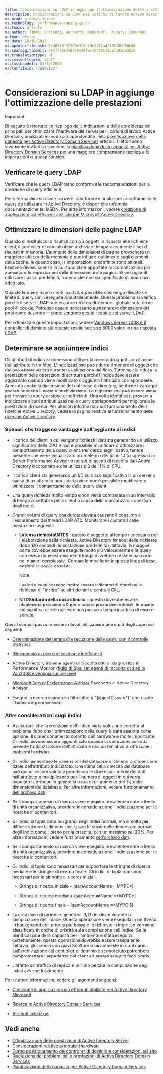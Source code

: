 ```yaml
---
title: Considerazioni su LDAP in aggiunge l'ottimizzazione delle prestazioni
description: Considerazioni su LDAP nei carichi di lavoro Active Directory
ms.prod: windows-server
ms.technology: performance-tuning-guide
ms.topic: article
ms.author: TimWi; ChrisRob; HerbertM; KenBrumf;  MLeary; ShawnRab
author: phstee
ms.date: 10/16/2017
ms.openlocfilehash: 5e407f9f32339e3f9c75e3722ad218228b608b9d
ms.sourcegitcommit: 083ff9bed4867604dfe1cb42914550da05093d25
ms.translationtype: MT
ms.contentlocale: it-IT
ms.lasthandoff: 01/14/2020
ms.locfileid: "75947102"
---
```

# <a name="ldap-considerations-in-adds-performance-tuning"></a>Considerazioni su LDAP in aggiunge l'ottimizzazione delle prestazioni

> [!IMPORTANT]
> Di seguito è riportato un riepilogo delle indicazioni e delle considerazioni principali per ottimizzare l'hardware del server per i carichi di lavoro Active Directory analizzati in modo più approfondito nella [pianificazione della capacità per Active Directory Domain Services](https://go.microsoft.com/fwlink/?LinkId=324566) articolo. I lettori sono vivamente invitati a esaminare la [pianificazione della capacità per Active Directory Domain Services](https://go.microsoft.com/fwlink/?LinkId=324566) per una maggiore comprensione tecnica e le implicazioni di questi consigli.

## <a name="verify-ldap-queries"></a>Verificare le query LDAP

Verificare che le query LDAP siano conformi alle raccomandazioni per la creazione di query efficienti.

Per informazioni su come scrivere, strutturare e analizzare correttamente le query da utilizzare in Active Directory, è disponibile un'ampia documentazione su MSDN. Per altre informazioni, vedere [creazione di applicazioni più efficienti abilitate per Microsoft Active Directory](https://msdn.microsoft.com/library/ms808539.aspx).

## <a name="optimize-ldap-page-sizes"></a>Ottimizzare le dimensioni delle pagine LDAP

Quando si restituiscono risultati con più oggetti in risposta alle richieste client, il controller di dominio deve archiviare temporaneamente il set di risultati in memoria. L'aumento delle dimensioni di pagina provocherà un maggiore utilizzo della memoria e può influire inutilmente sugli elementi della cache. In questo caso, le impostazioni predefinite sono ottimali. Esistono diversi scenari in cui sono state apportate raccomandazioni per aumentare le impostazioni delle dimensioni della pagina. Si consiglia di utilizzare i valori predefiniti, a meno che non sia specificato in modo non adeguato.

Quando le query hanno molti risultati, è possibile che venga rilevato un limite di query simili eseguite simultaneamente.  Questo problema si verifica perché il server LDAP può esaurire un'area di memoria globale nota come pool di cookie.  Potrebbe essere necessario aumentare le dimensioni del pool come descritto in [come vengono gestiti i cookie del server LDAP](https://technet.microsoft.com/windows-server-docs/identity/ad-ds/manage/how-ldap-server-cookies-are-handled).

Per ottimizzare queste impostazioni, vedere [Windows Server 2008 e il controller di dominio più recente restituisce solo 5000 valori in una risposta LDAP](https://support.microsoft.com/kb/2009267).

## <a name="determine-whether-to-add-indices"></a>Determinare se aggiungere indici

Gli attributi di indicizzazione sono utili per la ricerca di oggetti con il nome dell'attributo in un filtro. L'indicizzazione può ridurre il numero di oggetti che devono essere visitati durante la valutazione del filtro. Tuttavia, ciò riduce le prestazioni delle operazioni di scrittura perché l'indice deve essere aggiornato quando viene modificato o aggiunto l'attributo corrispondente. Aumenta anche la dimensione del database di directory, sebbene i vantaggi spesso superino il costo di archiviazione. La registrazione può essere usata per trovare le query costose e inefficienti. Una volta identificati, provare a indicizzare alcuni attributi usati nelle query corrispondenti per migliorare le prestazioni di ricerca. Per ulteriori informazioni sul funzionamento delle ricerche Active Directory, vedere la pagina relativa al funzionamento delle [ricerche Active Directory](https://technet.microsoft.com/library/cc755809.aspx).

### <a name="scenarios-that-benefit-in-adding-indices"></a>Scenari che traggono vantaggio dall'aggiunta di indici

-   Il carico del client in cui vengono richiesti i dati sta generando un utilizzo significativo della CPU e non è possibile modificare o ottimizzare il comportamento della query client. Per carico significativo, tenere presente che viene visualizzato in un elenco dei primi 10 trasgressori in Server Performance Advisor o nel set di agenti di raccolta dati Active Directory incorporato e che utilizza più dell'1% di CPU.

-   Il carico client sta generando un I/O su disco significativo in un server a causa di un attributo non indicizzato e non è possibile modificare o ottimizzare il comportamento della query client.

-   Una query richiede molto tempo e non viene completata in un intervallo di tempo accettabile per il client a causa della mancanza di copertura degli indici.

- Grandi volumi di query con durata elevata causano il consumo e l'esaurimento dei thread LDAP ATQ. Monitorare i contatori delle prestazioni seguenti:

    - **Latenza richiesta\\NTDS** : questo è soggetto al tempo necessario per l'elaborazione della richiesta. Active Directory timeout delle richieste dopo 120 secondi (impostazione predefinita), tuttavia, la maggior parte dovrebbe essere eseguita molto più velocemente e le query con esecuzione estremamente lunga dovrebbero essere nascoste nei numeri complessivi. Cercare le modifiche in questa linea di base, anziché le soglie assolute.

        > [!NOTE]
        > I valori elevati possono inoltre essere indicatori di ritardi nelle richieste di "inoltro" ad altri domini e controlli CRL.

    - **NTDS\\ritardo della coda stimato** : questo dovrebbe essere idealmente prossimo a 0 per ottenere prestazioni ottimali, in quanto ciò significa che le richieste non passano tempo in attesa di essere servite.

Questi scenari possono essere rilevati utilizzando uno o più degli approcci seguenti:

-   [Determinazione del tempo di esecuzione delle query con il controllo Statistics](https://msdn.microsoft.com/library/ms808539.aspx)

-   [Rilevamento di ricerche costose e inefficienti](https://msdn.microsoft.com/library/ms808539.aspx)

-   Active Directory insieme agenti di raccolta dati di diagnostica in Performance Monitor ([figlio di Spa: set agenti di raccolta dati ad in Win2008 e versioni successive](https://blogs.technet.com/b/askds/archive/2010/06/08/son-of-spa-ad-data-collector-sets-in-win2008-and-beyond.aspx))

-   [Microsoft Server Performance Advisor](../../../server-performance-advisor/microsoft-server-performance-advisor.md) Pacchetto di Active Directory Advisor

-   Esegue la ricerca usando un filtro oltre a "(objectClass =\*)" che usano l'indice dei predecessori.

### <a name="other-index-considerations"></a>Altre considerazioni sugli indici

-   Assicurarsi che la creazione dell'indice sia la soluzione corretta al problema dopo che l'ottimizzazione della query è stata esaurita come opzione. Il dimensionamento corretto dell'hardware è molto importante. Gli indici devono essere aggiunti solo quando la correzione corretta prevede l'indicizzazione dell'attributo e non un tentativo di offuscare i problemi hardware.

-   Gli indici aumentano le dimensioni del database di almeno la dimensione totale dell'attributo indicizzato. Una stima della crescita del database può quindi essere valutata prendendo le dimensioni medie dei dati nell'attributo e moltiplicando per il numero di oggetti in cui verrà popolato l'attributo. In genere si tratta di un aumento del 1% delle dimensioni del database. Per altre informazioni, vedere funzionamento [dell'archivio dati](https://technet.microsoft.com/library/cc772829.aspx).

-   Se il comportamento di ricerca viene eseguito prevalentemente a livello di unità organizzativa, prendere in considerazione l'indicizzazione per le ricerche in contenitori.

-   Gli indici di tupla sono più grandi degli indici normali, ma è molto più difficile stimare la dimensione. Usare le stime delle dimensioni normali degli indici come il piano per la crescita, con un massimo del 20%. Per altre informazioni, vedere funzionamento [dell'archivio dati](https://technet.microsoft.com/library/cc772829.aspx).

-   Se il comportamento di ricerca viene eseguito prevalentemente a livello di unità organizzativa, prendere in considerazione l'indicizzazione per le ricerche in contenitori.

-   Gli indici di tupla sono necessari per supportare le stringhe di ricerca mediale e le stringhe di ricerca finale. Gli indici di tupla non sono necessari per le stringhe di ricerca iniziali.

    -   Stringa di ricerca iniziale – (samAccountName = MYPC\*)

    -   Stringa di ricerca mediana-(samAccountName =\*MYPC\*)

    -   Stringa di ricerca finale – (samAccountName =\*MYPC $)

-   La creazione di un indice genererà l'I/O del disco durante la compilazione dell'indice. Questa operazione viene eseguita in un thread in background con priorità più bassa e le richieste in ingresso verranno classificate in ordine di priorità sulla compilazione dell'indice. Se la pianificazione della capacità per l'ambiente è stata eseguita correttamente, questa operazione dovrebbe essere trasparente. Tuttavia, gli scenari con gravi Scritture o un ambiente in cui il carico sull'archiviazione del controller di dominio è sconosciuto potrebbero compromettere l'esperienza del client ed essere eseguiti fuori orario.

-   L'effetto sul traffico di replica è minimo perché la compilazione degli indici avviene localmente.

Per ulteriori informazioni, vedere gli argomenti seguenti:

-   [Creazione di applicazioni più efficienti abilitate per Active Directory Microsoft](https://msdn.microsoft.com/library/ms808539.aspx)

-   [Ricerca in Active Directory Domain Services](https://msdn.microsoft.com/library/aa746427.aspx)

-   [Attributi indicizzati](https://msdn.microsoft.com/library/windows/desktop/ms677112.aspx)

## <a name="see-also"></a>Vedi anche

- [Ottimizzazione delle prestazioni di Active Directory Server](index.md)
- [Considerazioni relative ai requisiti hardware](hardware-considerations.md)
- [Esatto posizionamento dei controller di dominio e considerazioni sul sito](site-definition-considerations.md)
- [Risoluzione dei problemi delle prestazioni di Active Directory Domain Services](troubleshoot.md) 
- [Pianificazione della capacità per Active Directory Domain Services](https://go.microsoft.com/fwlink/?LinkId=324566)